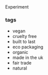 ##
Experiment 

### tags

- vegan
- cruelty free
- built to last
- eco packaging 
- organic
- made in the uk
- fair trade
- natural 